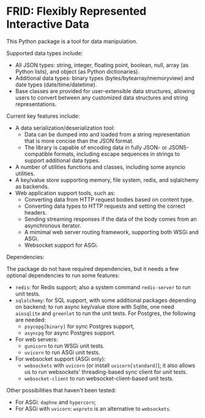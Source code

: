 FRID: Flexibly Represented Interactive Data
===========================================

This Python package is a tool for data manipulation.

Supported data types include:

- All JSON types: string, integer, floating point, boolean, null,
  array (as Python lists), and object (as Python dictionaries).
- Additional data types: binary types (bytes/bytearray/memoryview) and
  date types (date/time/datetime).
- Base classes are provided for user-extensible data structures,
  allowing users to convert between any customized data structures
  and string representations.

Current key features include:

- A data serialization/deserialization tool:
    + Data can be dumped into and loaded from a string representation that is
      more concise than the JSON format.
    + The library is capable of encoding data in fully JSON- or JSON5-compatible
      formats, including escape sequences in strings to support additional data
      types.
- A number of utilities functions and classes, including some asyncio utilities.
- A key/value store supporting memory, file system, redis, and sqlalchemy
  as backends.
- Web application support tools, such as:
    + Converting data from HTTP request bodies based on content type.
    + Converting data types to HTTP requests and setting the correct headers.
    + Sending streaming responses if the data of the body comes from an
      asynchronous iterator.
    + A mimimal web server routing framework, supporting both WSGi and ASGi.
    + Websocket support for ASGi.

Dependencies:

The package do not have required dependencies, but it needs a few optional
dependencies to run some features:

- `redis`: for Redis support; also a system command `redis-server` to run
  unit tests.
- `sqlalchemy`: for SQL support, with some additional packages depending on
  backend; to run async key/value store with Sqlite, one need `aiosqlite`
  and `greenlet` to run the unit tests. For Postgres, the following are
  needed:
    + `psycopg[binary]` for sync Postgres support,
    + `asyncpg` for async Postgres support.
- For web servers:
    + `gunicorn` to run WSGi unit tests.
    + `uvicorn`  to run ASGi unit tests.
- For websocket support (ASGi only):
    + `websockets` with `uvicorn` (or install `uvicorn[standard]`);
      it also allows us to run websockets' threading-based sync client
      for unit tests.
    + `websocket-client` to run websocket-client-based unit tests.

Other possibilities that haven't been tested:

- For ASGi: `daphne` and `hypercorn`;
- For ASGi with `uvicorn`: `wsproto` is an alternative to `websockets`.
